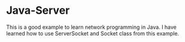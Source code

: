 # Java-Server

This is a good example to learn network programming in Java. I have learned how to use ServerSocket and Socket class from this example.
